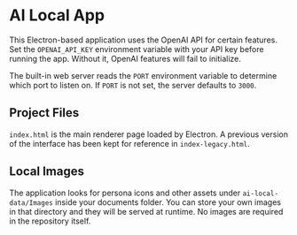 # AI Local App

This Electron-based application uses the OpenAI API for certain features. Set the `OPENAI_API_KEY` environment variable with your API key before running the app. Without it, OpenAI features will fail to initialize.

The built-in web server reads the `PORT` environment variable to determine which port to listen on. If `PORT` is not set, the server defaults to `3000`.

## Project Files

`index.html` is the main renderer page loaded by Electron. A previous version of the interface has been kept for reference in `index-legacy.html`.

## Local Images

The application looks for persona icons and other assets under `ai-local-data/Images`
inside your documents folder. You can store your own images in that directory and
they will be served at runtime. No images are required in the repository itself.
